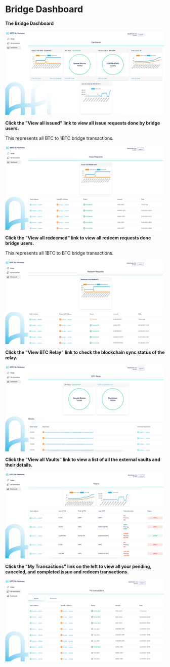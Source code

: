 # Bridge Dashboard

**The Bridge Dashboard**

![](../../../../.gitbook/assets/bridge-dashboard.png)

**Click the "View all issued" link to view all issue requests done by bridge users.**

This represents all BTC to 1BTC bridge transactions.

![](../../../../.gitbook/assets/all-issue-requests.png)

**Click the "View all redeemed" link to view all redeem requests done bridge users.**

This represents all 1BTC to BTC bridge transactions.

![](../../../../.gitbook/assets/all-redeem-requests.png)

**Click the "View BTC Relay" link to check the blockchain sync status of the relay.**

![](../../../../.gitbook/assets/btc-relay-status.png)

**Click the "View all Vaults" link to view a list of all the external vaults and their details.**

![](../../../../.gitbook/assets/vault-dashboard.png)

**Click the "My Transactions" link on the left to view all your pending, canceled, and completed issue and redeem transactions.**

![](../../../../.gitbook/assets/my-transactions.png)
